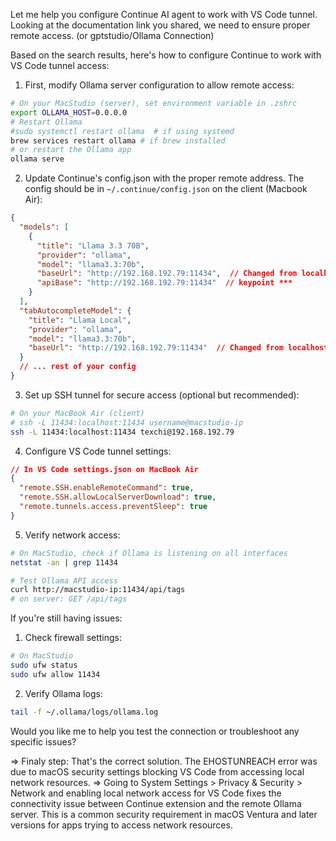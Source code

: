 Let me help you configure Continue AI agent to work with VS Code tunnel. Looking at the documentation link you shared, we need to ensure proper remote access.
(or gptstudio/Ollama Connection)

Based on the search results, here's how to configure Continue to work with VS Code tunnel access:

1. First, modify Ollama server configuration to allow remote access:
```bash
# On your MacStudio (server), set environment variable in .zshrc
export OLLAMA_HOST=0.0.0.0
# Restart Ollama
#sudo systemctl restart ollama  # if using systemd
brew services restart ollama # if brew installed
# or restart the Ollama app
ollama serve
```

2. Update Continue's config.json with the proper remote address. The config should be in `~/.continue/config.json` on the client (Macbook Air):
```json
{
  "models": [
    {
      "title": "Llama 3.3 70B",
      "provider": "ollama",
      "model": "llama3.3:70b",
      "baseUrl": "http://192.168.192.79:11434",  // Changed from localhost
      "apiBase": "http://192.168.192.79:11434"  // keypoint ***
    }
  ],
  "tabAutocompleteModel": {
    "title": "Llama Local",
    "provider": "ollama",
    "model": "llama3.3:70b",
    "baseUrl": "http://192.168.192.79:11434"  // Changed from localhost
  }
  // ... rest of your config
}
```

3. Set up SSH tunnel for secure access (optional but recommended):
```bash
# On your MacBook Air (client)
# ssh -L 11434:localhost:11434 username@macstudio-ip
ssh -L 11434:localhost:11434 texchi@192.168.192.79  

```

4. Configure VS Code tunnel settings:
```json
// In VS Code settings.json on MacBook Air
{
  "remote.SSH.enableRemoteCommand": true,
  "remote.SSH.allowLocalServerDownload": true,
  "remote.tunnels.access.preventSleep": true
}
```

5. Verify network access:
```bash
# On MacStudio, check if Ollama is listening on all interfaces
netstat -an | grep 11434

# Test Ollama API access
curl http://macstudio-ip:11434/api/tags
# on server: GET /api/tags
```

If you're still having issues:
1. Check firewall settings:
```bash
# On MacStudio
sudo ufw status
sudo ufw allow 11434
```

2. Verify Ollama logs:
```bash
tail -f ~/.ollama/logs/ollama.log
```

Would you like me to help you test the connection or troubleshoot any specific issues?

=> Finaly step:
That's the correct solution. The EHOSTUNREACH error was due to macOS security settings blocking VS Code from accessing local network resources. 
=> Going to System Settings > Privacy & Security > Network and enabling local network access for VS Code fixes the connectivity issue between Continue extension and the remote Ollama server.
This is a common security requirement in macOS Ventura and later versions for apps trying to access network resources.